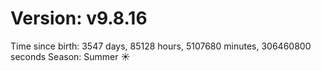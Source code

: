 # Version: v9.8.16
Time since birth: 3547 days, 85128 hours, 5107680 minutes, 306460800 seconds
Season: Summer ☀️

